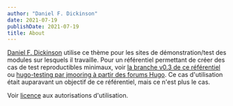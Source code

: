 ```yaml
---
author: "Daniel F. Dickinson"
date: 2021-07-19
publishDate: 2021-07-19
title: About
---
```



[Daniel F. Dickinson](https://github.com/danielfdickinson) utilise ce thème pour
les sites de démonstration/test des modules sur lesquels il travaille. Pour un
référentiel permettant de créer des cas de test reproductibles minimaux, voir
[la branche v0.3 de ce
référentiel](https://github.com/danielfdickinson/minimal-test-theme-hugo-dfd/tree/v0.3)
ou [hugo-testing par jmooring à partir des forums
Hugo](https://github.com/jmooring/hugo-testing). Ce cas d'utilisation était
auparavant un objectif de ce référentiel, mais ce n'est plus le cas.

Voir
[licence](https://github.com/danielfdickinson/minimal-test-theme-hugo-dfd/blob/master/LICENSE)
aux autorisations d'utilisation.
